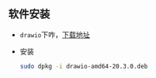 ## 软件安装

* `drawio`下咋，[下载地址](https://github.com/jgraph/drawio-desktop/releases/tag/v20.3.0)

* 安装

  ```bash
  sudo dpkg -i drawio-amd64-20.3.0.deb
  ```



